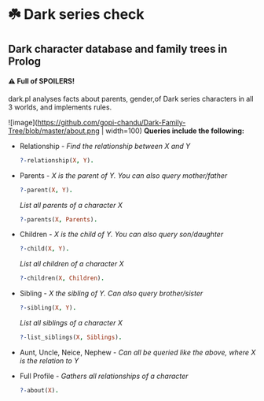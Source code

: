 # :shamrock: Dark series check
## Dark character database and family trees in Prolog

#### :warning: Full of SPOILERS!

dark.pl analyses facts about parents, gender,of Dark series characters in all 3 worlds, and implements rules.

![image](https://github.com/gopi-chandu/Dark-Family-Tree/blob/master/about.png | width=100)
**Queries include the following:**
* Relationship - _Find the relationship between X and Y_
  ```prolog
  ?-relationship(X, Y).
  ```
* Parents - _X is the parent of Y. You can also query mother/father_
  ```prolog
  ?-parent(X, Y). 
  ```
  _List all parents of a character X_
  ```prolog
  ?-parents(X, Parents).
  ```
* Children - _X is the child of Y. You can also query son/daughter_
  ```prolog
  ?-child(X, Y).
  ```
  _List all children of a character X_
  ```prolog
  ?-children(X, Children).
  ```
* Sibling - _X the sibling of Y. Can also query brother/sister_
  ```prolog
  ?-sibling(X, Y).
  ```
  _List all siblings of a character X_
  ```prolog
  ?-list_siblings(X, Siblings).
  ```
* Aunt, Uncle, Neice, Nephew - _Can all be queried like the above, where X is the relation to Y_

* Full Profile - _Gathers all relationships of a character_
  ```prolog
  ?-about(X).
  ```